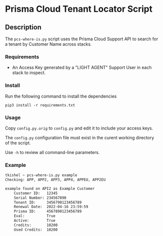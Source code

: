 # Prisma Cloud Tenant Locator Script

## Description

The `pcs-where-is.py` script uses the Prisma Cloud Support API to search for a tenant by Customer Name across stacks.

### Requirements

* An Access Key generated by a "LIGHT AGENT" Support User in each stack to inspect.

### Install

Run the following command to install  the dependencies

`pip3 install -r requirements.txt`

### Usage

Copy `config.py.orig` to `config.py` and edit it to include your access keys.

The `config.py` configuration file must exist in the curent working directory of the script.

Use `-h` to review all command-line parameters.

### Example

```bash
tkishel ~ pcs-where-is.py example
Checking: APP, APP2, APP3, APP4, APPEU, APP2EU

example found on API2 as Example Customer
	Customer ID:   12345
	Serial Number: 234567890
	Tenant ID:     3456790123456789
	Renewal Date:  2022-04-16 23:59:59
	Prisma ID:     4567890123456789
	Eval:          True
	Active:        True
	Credits:       10200
	Used Credits:  10200
```
